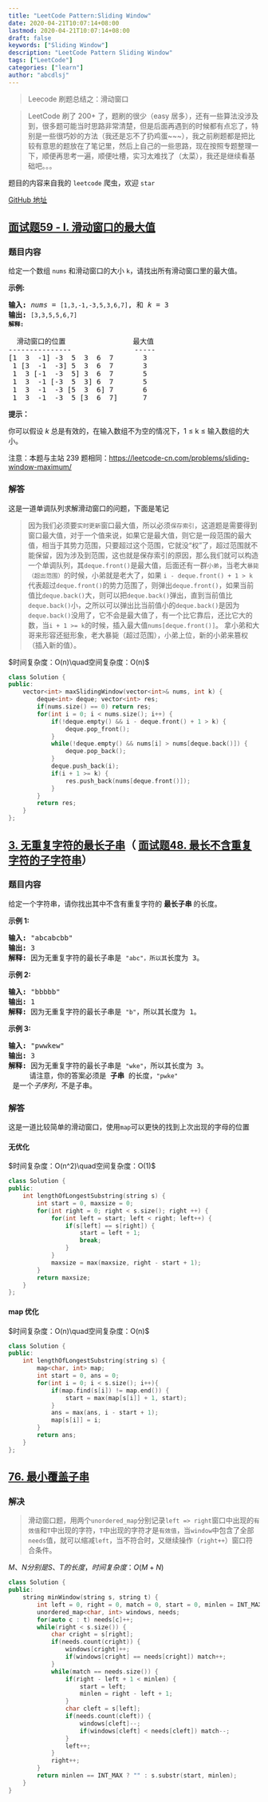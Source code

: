 ```yaml
---
title: "LeetCode Pattern:Sliding Window"
date: 2020-04-21T10:07:14+08:00
lastmod: 2020-04-21T10:07:14+08:00
draft: false
keywords: ["Sliding Window"]
description: "LeetCode Pattern Sliding Window"
tags: ["LeetCode"]
categories: ["learn"]
author: "abcdlsj"
---
```

> Leecode 刷题总结之：滑动窗口
<!--more-->

> LeetCode 刷了 200+ 了，题刷的很少（easy 居多），还有一些算法没涉及到，很多题可能当时思路非常清楚，但是后面再遇到的时候都有点忘了，特别是一些很巧妙的方法（我还是忘不了扔鸡蛋~~~），我之前刷题都是把比较有意思的题放在了笔记里，然后上自己的一些思路，现在按照专题整理一下，顺便再思考一遍，顺便吐槽，实习太难找了（太菜），我还是继续看基础吧。。。

题目的内容来自我的 `leetcode` 爬虫，欢迎 `star`

[GitHub 地址](https://github.com/abcdlsj/Leetcode)

## [面试题59 - I. 滑动窗口的最大值](https://leetcode-cn.com/problems/hua-dong-chuang-kou-de-zui-da-zhi-lcof/)

### 题目内容

<p>给定一个数组 <code>nums</code> 和滑动窗口的大小 <code>k</code>，请找出所有滑动窗口里的最大值。</p>

<p><strong>示例:</strong></p>

<pre><strong>输入:</strong> <em>nums</em> = <code>[1,3,-1,-3,5,3,6,7]</code>, 和 <em>k</em> = 3
<strong>输出: </strong><code>[3,3,5,5,6,7]
<strong>解释:
</strong></code>
  滑动窗口的位置                最大值
---------------               -----
[1  3  -1] -3  5  3  6  7       3
 1 [3  -1  -3] 5  3  6  7       3
 1  3 [-1  -3  5] 3  6  7       5
 1  3  -1 [-3  5  3] 6  7       5
 1  3  -1  -3 [5  3  6] 7       6
 1  3  -1  -3  5 [3  6  7]      7</pre>



<p><strong>提示：</strong></p>

<p>你可以假设 <em>k </em>总是有效的，在输入数组不为空的情况下，1 ≤ k ≤ 输入数组的大小。</p>

<p>注意：本题与主站 239 题相同：<a href="https://leetcode-cn.com/problems/sliding-window-maximum/">https://leetcode-cn.com/problems/sliding-window-maximum/</a></p>

### 解答

这是一道单调队列求解滑动窗口的问题，下面是笔记

> 因为我们必须要`实时更新`窗口最大值，所以必须`保存索引`，这道题是需要得到窗口最大值，对于一个值来说，如果它是最大值，则它是一段范围的最大值，相当于其势力范围，只要超过这个范围，它就没“权”了，超过范围就不能保留，因为涉及到范围，这也就是保存索引的原因，那么我们就可以构造一个单调队列，其`deque.front()`是最大值，后面还有一群`小弟`，当老大`暴毙（超出范围）`的时候，小弟就是老大了，如果 `i - deque.front() + 1 > k` 代表超过`deque.front()`的势力范围了，则弹出`deque.front()`，如果当前值比`deque.back()`大，则可以把`deque.back()`弹出，直到当前值比`deque.back()`小，之所以可以弹出比当前值小的`deque.back()`是因为`deque.back()`没用了，它不会是最大值了，有一个比它靠后，还比它大的数，当`i + 1 >= k`的时候，插入最大值`nums[deque.front()]`。
> 拿小弟和大哥来形容还挺形象，老大暴毙（超过范围），小弟上位，新的小弟来篡权（插入新的值）。

$时间复杂度：O(n)\quad空间复杂度：O(n)$

```cpp
class Solution {
public:
    vector<int> maxSlidingWindow(vector<int>& nums, int k) {
        deque<int> deque; vector<int> res;
        if(nums.size() == 0) return res;
        for(int i = 0; i < nums.size(); i++) {
            if(!deque.empty() && i - deque.front() + 1 > k) {
                deque.pop_front();
            }
            while(!deque.empty() && nums[i] > nums[deque.back()]) {
                deque.pop_back();
            }
            deque.push_back(i);
            if(i + 1 >= k) {
                res.push_back(nums[deque.front()]);
            }
        }
        return res;
    }
};
```

## [3. 无重复字符的最长子串](https://leetcode-cn.com/problems/longest-substring-wimthout-repeating-characters/)（ [面试题48. 最长不含重复字符的子字符串](https://leetcode-cn.com/problems/zui-chang-bu-han-zhong-fu-zi-fu-de-zi-zi-fu-chuan-lcof/)）

### 题目内容

<p>给定一个字符串，请你找出其中不含有重复字符的 <strong>最长子串 </strong>的长度。</p>

<p><strong>示例 1:</strong></p>

<pre><strong>输入: </strong>"abcabcbb"
<strong>输出: </strong>3
<strong>解释:</strong> 因为无重复字符的最长子串是 <code>"abc"，所以其</code>长度为 3。
</pre>

<p><strong>示例 2:</strong></p>

<pre><strong>输入: </strong>"bbbbb"
<strong>输出: </strong>1
<strong>解释: </strong>因为无重复字符的最长子串是 <code>"b"</code>，所以其长度为 1。
</pre>

<p><strong>示例 3:</strong></p>

<pre><strong>输入: </strong>"pwwkew"
<strong>输出: </strong>3
<strong>解释: </strong>因为无重复字符的最长子串是 <code>"wke"</code>，所以其长度为 3。
     请注意，你的答案必须是 <strong>子串 </strong>的长度，<code>"pwke"</code> 是一个<em>子序列，</em>不是子串。
</pre>
### 解答

这是一道比较简单的滑动窗口，使用`map`可以更快的找到上次出现的字母的位置

#### 无优化

$时间复杂度：O(n^2)\quad空间复杂度：O(1)$

```cpp
class Solution {
public:
    int lengthOfLongestSubstring(string s) {
        int start = 0, maxsize = 0;
        for(int right = 0; right < s.size(); right ++) {
            for(int left = start; left < right; left++) {
                if(s[left] == s[right]) {
                    start = left + 1;
                    break;
                }
            }
            maxsize = max(maxsize, right - start + 1);
        }
        return maxsize;
    }
};
```

#### map 优化

$时间复杂度：O(n)\quad空间复杂度：O(n)$

```cpp
class Solution {
public:
    int lengthOfLongestSubstring(string s) {
        map<char, int> map;
        int start = 0, ans = 0;
        for(int i = 0; i < s.size(); i++){
            if(map.find(s[i]) != map.end()) {
                start = max(map[s[i]] + 1, start);
            }
            ans = max(ans, i - start + 1);
            map[s[i]] = i;
        }
        return ans;
    }
};
```

## [76. 最小覆盖子串](https://leetcode-cn.com/problems/minimum-window-substring/)

### 解决
> 滑动窗口题，用两个`unordered_map`分别记录`left => right`窗口中出现的`有效值`和`T`中出现的字符，`T`中出现的字符才是`有效值`，当`window`中包含了全部`needs`值，就可以缩减`left`，当不符合时，又继续操作（`right++`）窗口符合条件。

$M、N分别是S、T的长度，时间复杂度：O(M+N)$

```cpp
class Solution {
public:
    string minWindow(string s, string t) {
        int left = 0, right = 0, match = 0, start = 0, minlen = INT_MAX;
        unordered_map<char, int> windows, needs;
        for(auto c : t) needs[c]++;
        while(right < s.size()) {
            char cright = s[right];
            if(needs.count(cright)) {
                windows[cright]++;
                if(windows[cright] == needs[cright]) match++;
            }
            while(match == needs.size()) {
                if(right - left + 1 < minlen) {
                    start = left;
                    minlen = right - left + 1;
                }
                char cleft = s[left];
                if(needs.count(cleft)) {
                    windows[cleft]--;
                    if(windows[cleft] < needs[cleft]) match--;
                }
                left++;
            }
            right++;
        }
        return minlen == INT_MAX ? "" : s.substr(start, minlen);
    }
}
```
